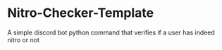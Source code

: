 # Nitro-Checker-Template
A simple discord bot python command that verifies if a user has indeed nitro or not
